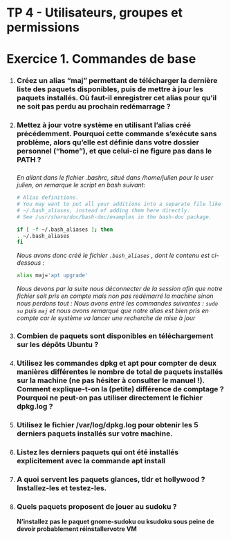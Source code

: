  # TP 4 - Utilisateurs, groupes et permissions

<h1>Exercice 1. Commandes de base</h1>

<ol>
<li><h3>Créez un alias “maj” permettant de télécharger la dernière liste des paquets disponibles, puis de mettre à jour les paquets installés. Où faut-il enregistrer cet alias pour qu’il ne soit pas perdu au prochain
redémarrage ?<h3></li>
<li><h3>Mettez à jour votre système en utilisant l’alias créé précédemment. Pourquoi cette commande s’exécute sans problème, alors qu’elle est définie dans votre dossier personnel (“home”), et que celui-ci ne figure pas dans le PATH ?<h3></li

*En allant dans le fichier .bashrc, situé dans /home/julien pour le user julien, on remarque le script en bash suivant:*

```bash
# Alias definitions.
# You may want to put all your additions into a separate file like
# ~/.bash_aliases, instead of adding them here directly.
# See /usr/share/doc/bash-doc/examples in the bash-doc package.

if [ -f ~/.bash_aliases ]; then
. ~/.bash_aliases
fi
```
*Nous avons donc créé le fichier `.bash_aliases` , dont le contenu est ci-dessous :*

```bash
alias maj='apt upgrade'
```
*Nous devons par la suite nous déconnecter de la session afin que notre fichier soit pris en compte mais non pas redémarré la machine sinon nous perdons tout :
Nous avons entré les commandes suivantes :
`sudo su` puis `maj` et nous avons remarqué que notre alias est bien pris en compte car le système va lancer une recherche de mise à jour*

<li><h3>Combien de paquets sont disponibles en téléchargement sur les dépôts Ubuntu ?</h3></li>

<li><h3>Utilisez les commandes dpkg et apt pour compter de deux manières différentes le nombre de total de paquets installés sur la machine (ne pas hésiter à consulter le manuel !). Comment explique-t-on la (petite) différence de comptage ? Pourquoi ne peut-on pas utiliser directement le fichier dpkg.log ?</h3></li>

<li><h3>Utilisez le fichier /var/log/dpkg.log pour obtenir les 5 derniers paquets installés sur votre machine.</h3></li>

<li><h3>Listez les derniers paquets qui ont été installés explicitement avec la commande apt install</h3></li>

<li><h3>A quoi servent les paquets glances, tldr et hollywood ? Installez-les et testez-les.</h3></li>

<li><h3>Quels paquets proposent de jouer au sudoku ?</h3></li>

<b>N’installez pas le paquet gnome-sudoku ou ksudoku sous peine de devoir probablement réinstallervotre VM</b>

</ol>
